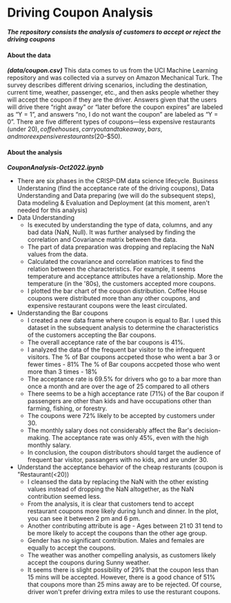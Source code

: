 # Driving Coupon Analysis #
***The repository consists the analysis of customers to accept or reject the driving coupons***

#### About the data ####  
***(data/coupon.csv)***
This data comes to us from the UCI Machine Learning repository and was collected via a survey on Amazon Mechanical Turk. The survey describes different driving scenarios, including the destination, current time, weather, passenger, etc., and then asks people whether they will accept the coupon if they are the driver. Answers given that the users will drive there “right away” or “later before the coupon expires” are labeled as “Y = 1”, and answers “no, I do not want the coupon” are labeled as “Y = 0”. There are five different types of coupons—less expensive restaurants (under $20), coffee houses, carry out and take away, bars, and more expensive restaurants ($20–$50).

#### About the analysis ####  
***CouponAnalysis-Oct2022.ipynb***
* There are six phases in the CRISP-DM data science lifecycle. Business Understaning (find the acceptance rate of the driving coupons), Data Understanding and Data preparing (we will do the subsequent steps), Data modeling & Evaluation and Deployment (at this moment, aren't needed for this analysis)
* Data Understanding 
    * Is executed by understanding the type of data, columns, and any bad data (NaN, Null). It was further analysed by finding the correlation and Covariance matrix between the data. 
    * The part of data preparation was dropping and replacing the NaN values from the data. 
    * Calculated the covariance and correlation matrices to find the relation between the characteristics. For example, it seems temperature and acceptance attributes have a relationship. More the temperature (in the '80s), the customers accepted more coupons.
    * I plotted the bar chart of the coupon distribution. Coffee House coupons were distributed more than any other coupons, and expensive restaurant coupons were the least circulated.
* Understanding the Bar coupons 
    * I created a new data frame where coupon is equal to Bar. I used this dataset in the subsequent analysis to determine the characteristics of the customers accepting the Bar coupons. 
    * The overall acceptance rate of the bar coupons is 41%. 
    * I analyzed the data of the frequent bar visitor to the infrequent visitors. 
        The % of Bar coupons accpeted those who went a bar 3 or fewer times - 81%
        The % of Bar coupons accpeted those who went more than 3 times - 18%
    * The acceptance rate is 69.5% for drivers who go to a bar more than once a month and are over the age of 25 compared to all others
    * There seems to be a high acceptance rate (71%) of the Bar coupon if passengers are other than kids and have occupations other than farming, fishing, or forestry.
    * The coupons were 72% likely to be accepted by customers under 30. 
    * The monthly salary does not considerably affect the Bar's decision-making. The acceptance rate was only 45%, even with the high monthly salary. 
    * In conclusion, the coupon distributors should target the audience of frequent bar visitor, passangers with no kids, and are under 30. 
* Understand the acceptance behavior of the cheap resturants (coupon is "Restaurant(<20))
    * I cleansed the data by replacing the NaN with the other existing values instead of dropping the NaN altogether, as the NaN contribution seemed less. 
    * From the analysis, it is clear that customers tend to accept restaurant coupons more likely during lunch and dinner. In the plot, you can see it between 2 pm and 6 pm.
    * Another contributing attribute is age - Ages between 21 t0 31 tend to be more likely to accept the coupons than the other age group.
    * Gender has no significant contribution. Males and females are equally to accept the coupons.
    * The weather was another compelling analysis, as customers likely accept the coupons during Sunny weather.
    * It seems there is slight possibility of 29% that the coupon less than 15 mins will be accepted. However, there is a good chance of 51% that coupons more than 25 mins away are to be rejected. Of course, driver won't prefer driving extra miles to use the resturant coupons. 
